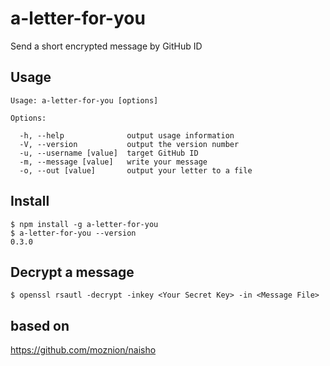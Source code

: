 # a-letter-for-you
Send a short encrypted message by GitHub ID

## Usage
```
Usage: a-letter-for-you [options]

Options:

  -h, --help              output usage information
  -V, --version           output the version number
  -u, --username [value]  target GitHub ID
  -m, --message [value]   write your message
  -o, --out [value]       output your letter to a file
```

## Install
```
$ npm install -g a-letter-for-you
$ a-letter-for-you --version
0.3.0
```

## Decrypt a message
```
$ openssl rsautl -decrypt -inkey <Your Secret Key> -in <Message File>
```

## based on
https://github.com/moznion/naisho
